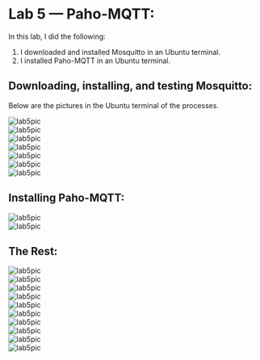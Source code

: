 # Lab 5 — Paho-MQTT:
In this lab, I did the following:
1. I downloaded and installed Mosquitto in an Ubuntu terminal.
2. I installed Paho-MQTT in an Ubuntu terminal.

## Downloading, installing, and testing Mosquitto:
Below are the pictures in the Ubuntu terminal of the processes.

![lab5pic](https://github.com/josephs1/josephs1.github.io/blob/main/CPE%20322/Labs/Assets/lab5installPic1.png) \
![lab5pic](https://github.com/josephs1/josephs1.github.io/blob/main/CPE%20322/Labs/Assets/lab5installPic2.png) \
![lab5pic](https://github.com/josephs1/josephs1.github.io/blob/main/CPE%20322/Labs/Assets/lab5installPic3.png) \
![lab5pic](https://github.com/josephs1/josephs1.github.io/blob/main/CPE%20322/Labs/Assets/lab5installPic4.png) \
![lab5pic](https://github.com/josephs1/josephs1.github.io/blob/main/CPE%20322/Labs/Assets/lab5installPic5.png) \
![lab5pic](https://github.com/josephs1/josephs1.github.io/blob/main/CPE%20322/Labs/Assets/lab5installPic6.png) \
![lab5pic](https://github.com/josephs1/josephs1.github.io/blob/main/CPE%20322/Labs/Assets/lab5installPic7.png)

## Installing Paho-MQTT:

![lab5pic](https://github.com/josephs1/josephs1.github.io/blob/main/CPE%20322/Labs/Assets/lab5pic1.png) \
![lab5pic](https://github.com/josephs1/josephs1.github.io/blob/main/CPE%20322/Labs/Assets/lab5pic2.png)

## The Rest:

![lab5pic](https://github.com/josephs1/josephs1.github.io/blob/main/CPE%20322/Labs/Assets/lab5pic3.png) \
![lab5pic](https://github.com/josephs1/josephs1.github.io/blob/main/CPE%20322/Labs/Assets/lab5pic4.png) \
![lab5pic](https://github.com/josephs1/josephs1.github.io/blob/main/CPE%20322/Labs/Assets/lab5pic5.png) \
![lab5pic](https://github.com/josephs1/josephs1.github.io/blob/main/CPE%20322/Labs/Assets/lab5pic6.png) \
![lab5pic](https://github.com/josephs1/josephs1.github.io/blob/main/CPE%20322/Labs/Assets/lab5pic7.png) \
![lab5pic](https://github.com/josephs1/josephs1.github.io/blob/main/CPE%20322/Labs/Assets/lab5pic8.png) \
![lab5pic](https://github.com/josephs1/josephs1.github.io/blob/main/CPE%20322/Labs/Assets/lab5pic9.png) \
![lab5pic](https://github.com/josephs1/josephs1.github.io/blob/main/CPE%20322/Labs/Assets/lab5pic10.png) \
![lab5pic](https://github.com/josephs1/josephs1.github.io/blob/main/CPE%20322/Labs/Assets/lab5pic11.png) \
![lab5pic](https://github.com/josephs1/josephs1.github.io/blob/main/CPE%20322/Labs/Assets/lab5pic12.png)


